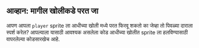 ## आव्हान: मागील खोलीकडे परत जा

आपण आपला `player` sprite ला आधीच्या खोली मध्ये परत फिरवू शकतो का जेव्हा तो पिवळ्या दाराला स्पर्श करेल? आपल्याला यासाठी आवश्यक असलेला कोड आधीच्या खोलीत sprite ला हलविण्यासाठी वापरलेल्या कोडसारखेच आहे.